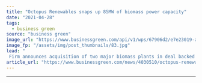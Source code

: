 ```yaml
---
title: "Octopus Renewables snaps up 85MW of biomass power capacity"
date: "2021-04-28"
tags: 
  - business green
source: "business green"
image_url: "https://www.businessgreen.com/api/v1/wps/67906d2/e7e23019-adaa-41a7-8332-5746232e1cd0/3/biomass-woodchip-185x114.jpg"
image_fp: "/assets/img/post_thumbnails/83.jpg"
lead: "
 Firm announces acquisition of two major biomass plants in deal backed by pension fund investors ..."
article_url: "https://www.businessgreen.com/news/4030510/octopus-renewables-snaps-85mw-biomass-power-capacity"
---
```


---
